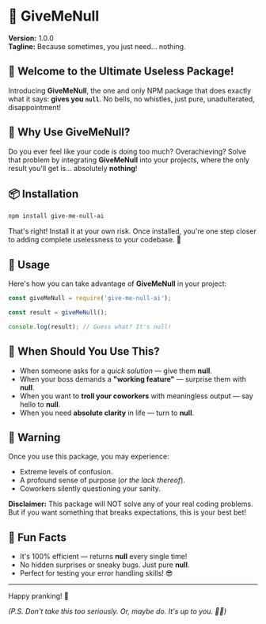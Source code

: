 # 🤖 GiveMeNull

**Version:** 1.0.0  
**Tagline:** Because sometimes, you just need... nothing.

## 🎉 Welcome to the Ultimate Useless Package!

Introducing **GiveMeNull**, the one and only NPM package that does exactly what it says: **gives you `null`**. No bells, no whistles, just pure, unadulterated, disappointment! 

## 🚀 Why Use GiveMeNull?

Do you ever feel like your code is doing too much? Overachieving? Solve that problem by integrating **GiveMeNull** into your projects, where the only result you'll get is... absolutely **nothing**!

## 📦 Installation

```bash
npm install give-me-null-ai
```

That's right! Install it at your own risk. Once installed, you're one step closer to adding complete uselessness to your codebase. 🎯

## 🤖 Usage

Here's how you can take advantage of **GiveMeNull** in your project:

```javascript
const giveMeNull = require('give-me-null-ai');

const result = giveMeNull();

console.log(result); // Guess what? It's null!
```

## 🧠 When Should You Use This?

- When someone asks for a *quick solution* — give them **null**.
- When your boss demands a **"working feature"** — surprise them with **null**.
- When you want to **troll your coworkers** with meaningless output — say hello to **null**.
- When you need **absolute clarity** in life — turn to **null**.

## 🛑 Warning

Once you use this package, you may experience:
- Extreme levels of confusion.
- A profound sense of purpose (*or the lack thereof*).
- Coworkers silently questioning your sanity.

**Disclaimer:** This package will NOT solve any of your real coding problems. But if you want something that breaks expectations, this is your best bet!

## 👀 Fun Facts

- It's 100% efficient — returns **null** every single time!
- No hidden surprises or sneaky bugs. Just pure **null**.
- Perfect for testing your error handling skills! 😎

---

Happy pranking! 🎉

*(P.S. Don't take this too seriously. Or, maybe do. It's up to you. 🤷‍♂️)*
